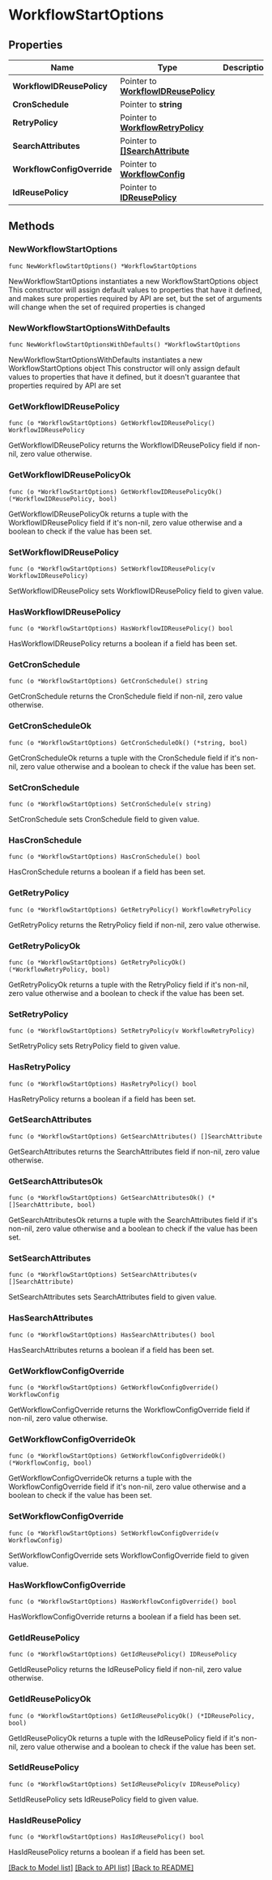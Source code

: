 # WorkflowStartOptions

## Properties

Name | Type | Description | Notes
------------ | ------------- | ------------- | -------------
**WorkflowIDReusePolicy** | Pointer to [**WorkflowIDReusePolicy**](WorkflowIDReusePolicy.md) |  | [optional] 
**CronSchedule** | Pointer to **string** |  | [optional] 
**RetryPolicy** | Pointer to [**WorkflowRetryPolicy**](WorkflowRetryPolicy.md) |  | [optional] 
**SearchAttributes** | Pointer to [**[]SearchAttribute**](SearchAttribute.md) |  | [optional] 
**WorkflowConfigOverride** | Pointer to [**WorkflowConfig**](WorkflowConfig.md) |  | [optional] 
**IdReusePolicy** | Pointer to [**IDReusePolicy**](IDReusePolicy.md) |  | [optional] 

## Methods

### NewWorkflowStartOptions

`func NewWorkflowStartOptions() *WorkflowStartOptions`

NewWorkflowStartOptions instantiates a new WorkflowStartOptions object
This constructor will assign default values to properties that have it defined,
and makes sure properties required by API are set, but the set of arguments
will change when the set of required properties is changed

### NewWorkflowStartOptionsWithDefaults

`func NewWorkflowStartOptionsWithDefaults() *WorkflowStartOptions`

NewWorkflowStartOptionsWithDefaults instantiates a new WorkflowStartOptions object
This constructor will only assign default values to properties that have it defined,
but it doesn't guarantee that properties required by API are set

### GetWorkflowIDReusePolicy

`func (o *WorkflowStartOptions) GetWorkflowIDReusePolicy() WorkflowIDReusePolicy`

GetWorkflowIDReusePolicy returns the WorkflowIDReusePolicy field if non-nil, zero value otherwise.

### GetWorkflowIDReusePolicyOk

`func (o *WorkflowStartOptions) GetWorkflowIDReusePolicyOk() (*WorkflowIDReusePolicy, bool)`

GetWorkflowIDReusePolicyOk returns a tuple with the WorkflowIDReusePolicy field if it's non-nil, zero value otherwise
and a boolean to check if the value has been set.

### SetWorkflowIDReusePolicy

`func (o *WorkflowStartOptions) SetWorkflowIDReusePolicy(v WorkflowIDReusePolicy)`

SetWorkflowIDReusePolicy sets WorkflowIDReusePolicy field to given value.

### HasWorkflowIDReusePolicy

`func (o *WorkflowStartOptions) HasWorkflowIDReusePolicy() bool`

HasWorkflowIDReusePolicy returns a boolean if a field has been set.

### GetCronSchedule

`func (o *WorkflowStartOptions) GetCronSchedule() string`

GetCronSchedule returns the CronSchedule field if non-nil, zero value otherwise.

### GetCronScheduleOk

`func (o *WorkflowStartOptions) GetCronScheduleOk() (*string, bool)`

GetCronScheduleOk returns a tuple with the CronSchedule field if it's non-nil, zero value otherwise
and a boolean to check if the value has been set.

### SetCronSchedule

`func (o *WorkflowStartOptions) SetCronSchedule(v string)`

SetCronSchedule sets CronSchedule field to given value.

### HasCronSchedule

`func (o *WorkflowStartOptions) HasCronSchedule() bool`

HasCronSchedule returns a boolean if a field has been set.

### GetRetryPolicy

`func (o *WorkflowStartOptions) GetRetryPolicy() WorkflowRetryPolicy`

GetRetryPolicy returns the RetryPolicy field if non-nil, zero value otherwise.

### GetRetryPolicyOk

`func (o *WorkflowStartOptions) GetRetryPolicyOk() (*WorkflowRetryPolicy, bool)`

GetRetryPolicyOk returns a tuple with the RetryPolicy field if it's non-nil, zero value otherwise
and a boolean to check if the value has been set.

### SetRetryPolicy

`func (o *WorkflowStartOptions) SetRetryPolicy(v WorkflowRetryPolicy)`

SetRetryPolicy sets RetryPolicy field to given value.

### HasRetryPolicy

`func (o *WorkflowStartOptions) HasRetryPolicy() bool`

HasRetryPolicy returns a boolean if a field has been set.

### GetSearchAttributes

`func (o *WorkflowStartOptions) GetSearchAttributes() []SearchAttribute`

GetSearchAttributes returns the SearchAttributes field if non-nil, zero value otherwise.

### GetSearchAttributesOk

`func (o *WorkflowStartOptions) GetSearchAttributesOk() (*[]SearchAttribute, bool)`

GetSearchAttributesOk returns a tuple with the SearchAttributes field if it's non-nil, zero value otherwise
and a boolean to check if the value has been set.

### SetSearchAttributes

`func (o *WorkflowStartOptions) SetSearchAttributes(v []SearchAttribute)`

SetSearchAttributes sets SearchAttributes field to given value.

### HasSearchAttributes

`func (o *WorkflowStartOptions) HasSearchAttributes() bool`

HasSearchAttributes returns a boolean if a field has been set.

### GetWorkflowConfigOverride

`func (o *WorkflowStartOptions) GetWorkflowConfigOverride() WorkflowConfig`

GetWorkflowConfigOverride returns the WorkflowConfigOverride field if non-nil, zero value otherwise.

### GetWorkflowConfigOverrideOk

`func (o *WorkflowStartOptions) GetWorkflowConfigOverrideOk() (*WorkflowConfig, bool)`

GetWorkflowConfigOverrideOk returns a tuple with the WorkflowConfigOverride field if it's non-nil, zero value otherwise
and a boolean to check if the value has been set.

### SetWorkflowConfigOverride

`func (o *WorkflowStartOptions) SetWorkflowConfigOverride(v WorkflowConfig)`

SetWorkflowConfigOverride sets WorkflowConfigOverride field to given value.

### HasWorkflowConfigOverride

`func (o *WorkflowStartOptions) HasWorkflowConfigOverride() bool`

HasWorkflowConfigOverride returns a boolean if a field has been set.

### GetIdReusePolicy

`func (o *WorkflowStartOptions) GetIdReusePolicy() IDReusePolicy`

GetIdReusePolicy returns the IdReusePolicy field if non-nil, zero value otherwise.

### GetIdReusePolicyOk

`func (o *WorkflowStartOptions) GetIdReusePolicyOk() (*IDReusePolicy, bool)`

GetIdReusePolicyOk returns a tuple with the IdReusePolicy field if it's non-nil, zero value otherwise
and a boolean to check if the value has been set.

### SetIdReusePolicy

`func (o *WorkflowStartOptions) SetIdReusePolicy(v IDReusePolicy)`

SetIdReusePolicy sets IdReusePolicy field to given value.

### HasIdReusePolicy

`func (o *WorkflowStartOptions) HasIdReusePolicy() bool`

HasIdReusePolicy returns a boolean if a field has been set.


[[Back to Model list]](../README.md#documentation-for-models) [[Back to API list]](../README.md#documentation-for-api-endpoints) [[Back to README]](../README.md)


